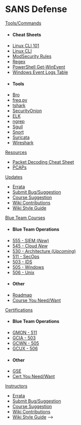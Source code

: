 SANS Defense
======

[Tools/Commands]()

- #### Cheat Sheets
-	[Linux CLI 101](/Tools/LinuxCLI101.md)
-	[Linux CLI](/Tools/LinuxCLI.md)
-	[ModSecurity Rules](/Tools/ModSecurity.md)
- [Regex](/Tools/Regex.md)
-	[PowerShell Get-WinEvent](/Tools/Get-WinEvent.md)
-	[Windows Event Logs Table](/Tools/WindowsEventLogsTable.md)
- #### Tools
- [Bro](/Tools/Bro.md)
- [freq.py](/Tools/freq.py.md)
-	[tshark](/Tools/tshark.md)
-	[SecurityOnion](/Tools/SecurityOnion.md)
-	[ELK](/Tools/ELK.md)
- [ngrep](/Tools/ngrep.md)
-	[Sguil](/Tools/Sguil.md)
-	[Snort](/Tools/Snort.md)
-	[Suricata](/Tools/Suricata.md)
-	[Wireshark](/Tools/Wireshark.md)

[Resources]()

- [Packet Decoding Cheat Sheet]()
- [PCAPs]()

[Updates]()

- [Errata](/Updates/Eratta.md)
- [Submit Bug/Suggestion](/Updates/Bugs.md)
- [Course Suggestion](/Updates/Suggest.md)
- [Wiki Contributions](/Updates/Contrib.md)
- [Wiki Style Guide](/Updates/style_guide.md)

[Blue Team Courses]()

- #### Blue Team Operations
- [555 - SIEM (*New*)](/Courses/555.md)
- [545 - Cloud *New*](/Courses/545.md)
- [530 - Architecture (*Upcoming*)](/Courses/530.md)
- [511 - SecOps](/Courses/511.md)
- [503 - IDS](/Courses/503.md)
- [505 - Windows](/Courses/505.md)
- [506 - Unix](/Courses/506.md)
- #### Other
- [Roadmap](/Courses/Roadmap.md)
- [Course You Need/Want](/Courses/Needed.md)


[Certifications]()

- #### Blue Team Operations
- [GMON - 511](/Courses/511.md)
- [GCIA - 503](/Courses/503.md)
- [GCWN - 505](/Courses/505.md)
- [GCUX - 506](/Courses/506.md)
- #### Other
- [GSE](/Certs/GSE.md)
- [Cert You Need/Want](/Courses/Needed.md)



[Instructors]()

- [Errata](/Updates/Eratta.md)
- [Submit Bug/Suggestion](/Updates/Bugs.md)
- [Course Suggestion](/Updates/Suggest.md)
- [Wiki Contributions](/Updates/Contrib.md)
- [Wiki Style Guide](/Updates/style_guide.md)
-->
